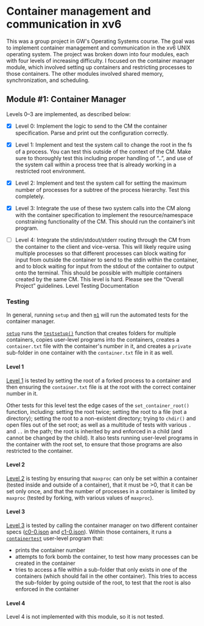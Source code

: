 # Container management and communication in xv6

This was a group project in GW's Operating Systems course. The goal was to implement container management and communication in the xv6 UNIX operating system. The project was broken down into four modules, each with four levels of increasing difficulty. I focused on the container manager module, which involved setting up containers and restricting processes to those containers. The other modules involved shared memory, synchronization, and scheduling.

## Module #1: Container Manager

Levels 0–3 are implemented, as described below:

- [x] Level 0: Implement the logic to send to the CM the container specification. Parse and print out the configuration correctly.

- [x] Level 1: Implement and test the system call to change the root in the fs of a process. You can test this outside of the context of the CM. Make sure to thoroughly test this including proper handling of “..”, and use of the system call within a process tree that is already working in a restricted root environment.

- [x] Level 2: Implement and test the system call for setting the maximum number of processes for a subtree of the process hierarchy. Test this completely.
- [x] Level 3: Integrate the use of these two system calls into the CM along with the container specification to implement the resource/namespace constraining functionality of the CM. This should run the container’s init program.
- [ ] Level 4: Integrate the stdin/stdout/stderr routing through the CM from the container to the client and vice-versa. This will likely require using multiple processes so that different processes can block waiting for input from outside the container to send to the stdin within the container, and to block waiting for input from the stdout of the container to output onto the terminal. This should be possible with multiple containers created by the same CM. This level is hard. Please see the “Overall Project” guidelines.
Level Testing Documentation

### Testing

In general, running `setup` and then [`m1`](m1.c) will run the automated tests for the container manager.

[`setup`](setup.c) runs the [`testsetup()`](testsetup.c) function that creates folders for multiple containers, copies user-level programs into the containers, creates a `container.txt` file with the container's number in it, and creates a `private` sub-folder in one container with the `container.txt` file in it as well.

#### Level 1

[Level 1](m1.c#L31) is tested by setting the root of a forked process to a container and then ensuring the `container.txt` file is at the root with the correct container number in it.

Other tests for this level test the edge cases of the `set_container_root()` function, including: setting the root twice; setting the root to a file (not a directory); setting the root to a non-existent directory; trying to `chdir()` and open files out of the set root; as well as a multitude of tests with various `.` and `..` in the path; the root is inherited by and enforced in a child (and cannot be changed by the child). It also tests running user-level programs in the container with the root set, to ensure that those programs are also restricted to the container.

#### Level 2

[Level 2](m1.c#L574) is testing by ensuring that `maxproc` can only be set within a container (tested inside and outside of a container), that it must be >0, that it can be set only once, and that the number of processes in a container is limited by `maxproc` (tested by forking, with various values of `maxproc`).

#### Level 3

[Level 3](m1.c#L683) is tested by calling the container manager on two different container specs ([c0-0.json](c0-0.json) and [c1-0.json](c1-0.json)). Within those containers, it runs a [`containertest`](containertest.c) user-level program that:

- prints the container number
- attempts to fork bomb the container, to test how many processes can be created in the container
- tries to access a file within a sub-folder that only exists in one of the containers (which should fail in the other container). This tries to access the sub-folder by going outside of the root, to test that the root is also enforced in the container

#### Level 4

Level 4 is not implemented with this module, so it is not tested.

